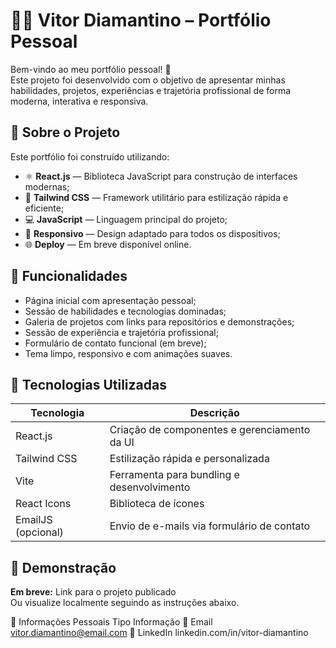 # 🧑‍💻 Vitor Diamantino – Portfólio Pessoal

Bem-vindo ao meu portfólio pessoal! 🚀  
Este projeto foi desenvolvido com o objetivo de apresentar minhas habilidades, projetos, experiências e trajetória profissional de forma moderna, interativa e responsiva.

## 📌 Sobre o Projeto

Este portfólio foi construído utilizando:

- ⚛️ **React.js** — Biblioteca JavaScript para construção de interfaces modernas;
- 🎨 **Tailwind CSS** — Framework utilitário para estilização rápida e eficiente;
- 💻 **JavaScript** — Linguagem principal do projeto;
- 📱 **Responsivo** — Design adaptado para todos os dispositivos;
- 🌐 **Deploy** — Em breve disponível online.

## 🧠 Funcionalidades

- Página inicial com apresentação pessoal;
- Sessão de habilidades e tecnologias dominadas;
- Galeria de projetos com links para repositórios e demonstrações;
- Sessão de experiência e trajetória profissional;
- Formulário de contato funcional (em breve);
- Tema limpo, responsivo e com animações suaves.

## 💼 Tecnologias Utilizadas

| Tecnologia        | Descrição                                      |
|-------------------|------------------------------------------------|
| React.js          | Criação de componentes e gerenciamento da UI   |
| Tailwind CSS      | Estilização rápida e personalizada              |
| Vite              | Ferramenta para bundling e desenvolvimento     |
| React Icons       | Biblioteca de ícones                           |
| EmailJS (opcional)| Envio de e-mails via formulário de contato     |

## 📸 Demonstração

**Em breve:** Link para o projeto publicado  
Ou visualize localmente seguindo as instruções abaixo.

📇 Informações Pessoais
Tipo	Informação
📧 Email	vitor.diamantino@email.com
💼 LinkedIn	linkedin.com/in/vitor-diamantino




